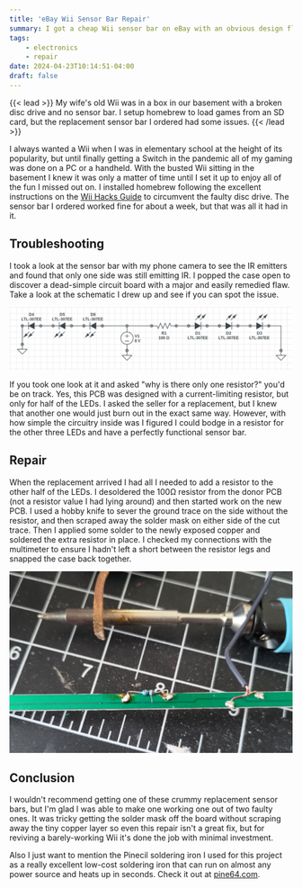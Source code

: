 ```yaml
---
title: 'eBay Wii Sensor Bar Repair'
summary: I got a cheap Wii sensor bar on eBay with an obvious design flaw. Here's how I fixed it.
tags:
    - electronics
    - repair
date: 2024-04-23T10:14:51-04:00
draft: false
---
```


{{< lead >}}
My wife's old Wii was in a box in our basement with a broken disc drive and no sensor bar. I setup homebrew to load games
from an SD card, but the replacement sensor bar I ordered had some issues.
{{< /lead >}}

I always wanted a Wii when I was in elementary school at the height of its popularity, but until finally getting a Switch in
the pandemic all of my gaming was done on a PC or a handheld. With the busted Wii sitting in the basement I knew it was
only a matter of time until I set it up to enjoy all of the fun I missed out on. I installed homebrew following the excellent
instructions on the [Wii Hacks Guide](https://wii.hacks.guide/) to circumvent the faulty disc drive. The sensor bar I ordered
worked fine for about a week, but that was all it had in it.

## Troubleshooting

I took a look at the sensor bar with my phone camera to see the IR emitters and found that only one side was still emitting
IR. I popped the case open to discover a dead-simple circuit board with a major and easily remedied flaw. Take a look at the
schematic I drew up and see if you can spot the issue.

![Schematic drawing of the faulty sensor bar](schematic.png)

If you took one look at it and asked "why is there only one resistor?" you'd be on track. Yes, this PCB was designed with a
current-limiting resistor, but only for half of the LEDs. I asked the seller for a replacement, but I knew that another one 
would just burn out in the exact same way. However, with how simple the circuitry inside was I figured I could bodge in
a resistor for the other three LEDs and have a perfectly functional sensor bar.

## Repair

When the replacement arrived I had all I needed to add a resistor to the other half of the LEDs. I desoldered the 100Ω
resistor from the donor PCB (not a resistor value I had lying around) and then started work on the new PCB. I used a hobby
knife to sever the ground trace on the side without the resistor, and then scraped away the solder mask on either side of
the cut trace. Then I applied some solder to the newly exposed copper and soldered the extra resistor in place. I checked
my connections with the multimeter to ensure I hadn't left a short between the resistor legs and snapped the case back together.

![Bodged resistor on PCB](repaired.jpg "Resistor bodged onto the PCB")

## Conclusion

I wouldn't recommend getting one of these crummy replacement sensor bars, but I'm glad I was able to make one working one
out of two faulty ones. It was tricky getting the solder mask off the board without scraping away the tiny copper layer so
even this repair isn't a great fix, but for reviving a barely-working Wii it's done the job with minimal investment.

Also I just want to mention the Pinecil soldering iron I used for this project as a really excellent low-cost soldering
iron that can run on almost any power source and heats up in seconds. Check it out at [pine64.com](https://pine64.com/product/pinecil-smart-mini-portable-soldering-iron/).